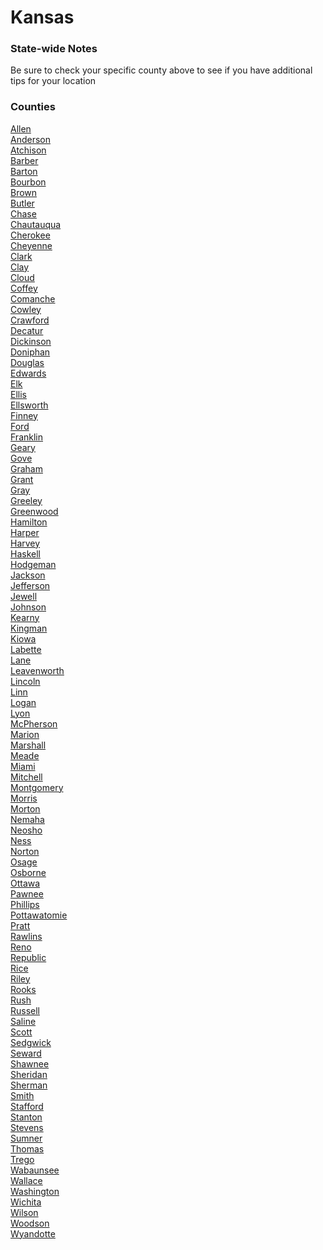 # Kansas

### State-wide Notes
Be sure to check your specific county above to see if you have additional tips for your location

### Counties
[Allen](Allen.md)\
[Anderson](Anderson.md)\
[Atchison](Atchison.md)\
[Barber](Barber.md)\
[Barton](Barton.md)\
[Bourbon](Bourbon.md)\
[Brown](Brown.md)\
[Butler](Butler.md)\
[Chase](Chase.md)\
[Chautauqua](Chautauqua.md)\
[Cherokee](Cherokee.md)\
[Cheyenne](Cheyenne.md)\
[Clark](Clark.md)\
[Clay](Clay.md)\
[Cloud](Cloud.md)\
[Coffey](Coffey.md)\
[Comanche](Comanche.md)\
[Cowley](Cowley.md)\
[Crawford](Crawford.md)\
[Decatur](Decatur.md)\
[Dickinson](Dickinson.md)\
[Doniphan](Doniphan.md)\
[Douglas](Douglas.md)\
[Edwards](Edwards.md)\
[Elk](Elk.md)\
[Ellis](Ellis.md)\
[Ellsworth](Ellsworth.md)\
[Finney](Finney.md)\
[Ford](Ford.md)\
[Franklin](Franklin.md)\
[Geary](Geary.md)\
[Gove](Gove.md)\
[Graham](Graham.md)\
[Grant](Grant.md)\
[Gray](Gray.md)\
[Greeley](Greeley.md)\
[Greenwood](Greenwood.md)\
[Hamilton](Hamilton.md)\
[Harper](Harper.md)\
[Harvey](Harvey.md)\
[Haskell](Haskell.md)\
[Hodgeman](Hodgeman.md)\
[Jackson](Jackson.md)\
[Jefferson](Jefferson.md)\
[Jewell](Jewell.md)\
[Johnson](Johnson.md)\
[Kearny](Kearny.md)\
[Kingman](Kingman.md)\
[Kiowa](Kiowa.md)\
[Labette](Labette.md)\
[Lane](Lane.md)\
[Leavenworth](Leavenworth.md)\
[Lincoln](Lincoln.md)\
[Linn](Linn.md)\
[Logan](Logan.md)\
[Lyon](Lyon.md)\
[McPherson](McPherson.md)\
[Marion](Marion.md)\
[Marshall](Marshall.md)\
[Meade](Meade.md)\
[Miami](Miami.md)\
[Mitchell](Mitchell.md)\
[Montgomery](Montgomery.md)\
[Morris](Morris.md)\
[Morton](Morton.md)\
[Nemaha](Nemaha.md)\
[Neosho](Neosho.md)\
[Ness](Ness.md)\
[Norton](Norton.md)\
[Osage](Osage.md)\
[Osborne](Osborne.md)\
[Ottawa](Ottawa.md)\
[Pawnee](Pawnee.md)\
[Phillips](Phillips.md)\
[Pottawatomie](Pottawatomie.md)\
[Pratt](Pratt.md)\
[Rawlins](Rawlins.md)\
[Reno](Reno.md)\
[Republic](Republic.md)\
[Rice](Rice.md)\
[Riley](Riley.md)\
[Rooks](Rooks.md)\
[Rush](Rush.md)\
[Russell](Russell.md)\
[Saline](Saline.md)\
[Scott](Scott.md)\
[Sedgwick](Sedgwick.md)\
[Seward](Seward.md)\
[Shawnee](Shawnee.md)\
[Sheridan](Sheridan.md)\
[Sherman](Sherman.md)\
[Smith](Smith.md)\
[Stafford](Stafford.md)\
[Stanton](Stanton.md)\
[Stevens](Stevens.md)\
[Sumner](Sumner.md)\
[Thomas](Thomas.md)\
[Trego](Trego.md)\
[Wabaunsee](Wabaunsee.md)\
[Wallace](Wallace.md)\
[Washington](Washington.md)\
[Wichita](Wichita.md)\
[Wilson](Wilson.md)\
[Woodson](Woodson.md)\
[Wyandotte](Wyandotte.md)